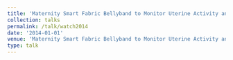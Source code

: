```yaml
---
title: 'Maternity Smart Fabric Bellyband to Monitor Uterine Activity and Assess Fetal Well-Being'
collection: talks
permalink: /talk/watch2014
date: '2014-01-01'
venue: 'Maternity Smart Fabric Bellyband to Monitor Uterine Activity and Assess Fetal Well-Being. Wearable Technology in Healthcare Society (WATCH) Conference with Kapil Dandekar, Genevieve Dion, Adam Fontecchio, Timothy Kurzweg, and Owen Montgomery, MD. Indianapolis, IN. July, 2014'
type: talk
---
```



